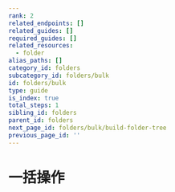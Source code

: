 ```yaml
---
rank: 2
related_endpoints: []
related_guides: []
required_guides: []
related_resources:
  - folder
alias_paths: []
category_id: folders
subcategory_id: folders/bulk
id: folders/bulk
type: guide
is_index: true
total_steps: 1
sibling_id: folders
parent_id: folders
next_page_id: folders/bulk/build-folder-tree
previous_page_id: ''
---
```

# 一括操作
